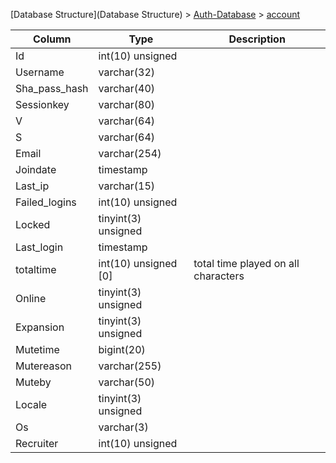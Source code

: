 [Database Structure](Database Structure) > [Auth-Database](Auth-Database) > [account](account)

Column | Type | Description
--- | --- | ---
Id | int(10) unsigned | 
Username | varchar(32) | 
Sha_pass_hash | varchar(40) | 
Sessionkey | varchar(80) | 
V | varchar(64) | 
S | varchar(64) | 
Email | varchar(254) | 
Joindate | timestamp | 
Last_ip | varchar(15) | 
Failed_logins | int(10) unsigned | 
Locked | tinyint(3) unsigned | 
Last_login | timestamp |
totaltime | int(10) unsigned [0] | total time played on all characters
Online | tinyint(3) unsigned | 
Expansion | tinyint(3) unsigned | 
Mutetime | bigint(20) | 
Mutereason | varchar(255) | 
Muteby | varchar(50) | 
Locale | tinyint(3) unsigned | 
Os | varchar(3) | 
Recruiter | int(10) unsigned | 
